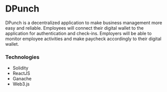 # DPunch

DPunch is a decentralized application to make business management more easy and reliable. Employees will connect their digital wallet to the application for authentication and check-ins. Employers will be able to monitor employee activities and make paycheck accordingly to their digital wallet.

### Technologies
* Solidity
* ReactJS
* Ganache
* Web3.js